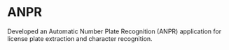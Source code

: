 # ANPR
 Developed an Automatic Number Plate Recognition (ANPR) application for license plate extraction and character recognition.
